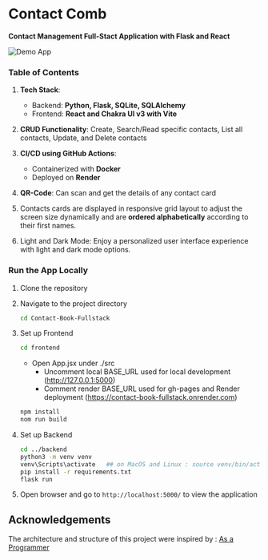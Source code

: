 # Contact Comb

**Contact Management Full-Stact Application with Flask and React**

![Demo App](https://github.com/user-attachments/assets/5788987f-41ca-4c8e-802d-185ad703535a)


### Table of Contents

1. **Tech Stack**: 
    - Backend: **Python, Flask, SQLite, SQLAlchemy**
    - Frontend: **React and Chakra UI v3 with Vite**

2. **CRUD Functionality**: Create, Search/Read specific contacts, List all contacts, Update, and Delete contacts

3. **CI/CD using GitHub Actions**: 
    - Containerized with **Docker**
    - Deployed on **Render**

4. **QR-Code**: Can scan and get the details of any contact card

5. Contacts cards are displayed in responsive grid layout to adjust the screen size dynamically and are **ordered alphabetically** according to their first names.

6. Light and Dark Mode: Enjoy a personalized user interface experience with light and dark mode options.


### Run the App Locally

1. Clone the repository

2. Navigate to the project directory
    ```bash
    cd Contact-Book-Fullstack
    ```

3. Set up Frontend
    ```bash
    cd frontend
    ```
    * Open App.jsx under ./src
        * Uncomment local BASE_URL used for local development (http://127.0.0.1:5000)
        * Comment render BASE_URL used for gh-pages and Render deployment (https://contact-book-fullstack.onrender.com)
    
    ```bash
    npm install
    nom run build
    ```

4. Set up Backend
    ```bash
    cd ../backend
    python3 -m venv venv
    venv\Scripts\activate   ## on MacOS and Linux : source venv/bin/activate
    pip install -r requirements.txt
    flask run
    ```

5. Open browser and go to `http://localhost:5000/` to view the application

## Acknowledgements
The architecture and structure of this project were inspired by : [As a Programmer](https://github.com/burakorkmez/react-python-tutorial)

